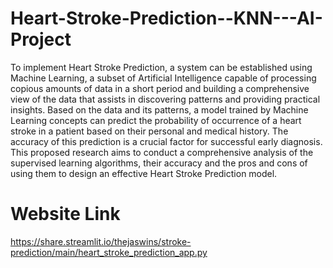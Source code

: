# Heart-Stroke-Prediction--KNN---AI-Project

To implement Heart Stroke Prediction, a system can be established using Machine Learning, a subset of Artificial Intelligence capable of processing copious amounts of data in a short period and building a comprehensive view of the data that assists in discovering patterns and providing practical insights.
Based on the data and its patterns, a model trained by Machine Learning concepts can predict the probability of occurrence of a heart stroke in a patient based on their personal and medical history. The accuracy of this prediction is a crucial factor for successful early diagnosis.
This proposed research aims to conduct a comprehensive analysis of the supervised learning algorithms, their accuracy and the pros and cons of using them to design an effective Heart Stroke Prediction model.


# Website Link
https://share.streamlit.io/thejaswins/stroke-prediction/main/heart_stroke_prediction_app.py


